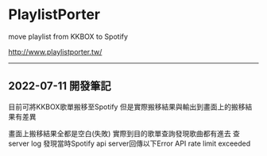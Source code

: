 # PlaylistPorter
move playlist from KKBOX to Spotify

http://www.playlistporter.tw/

---
2022-07-11 開發筆記
---
目前可將KKBOX歌單搬移至Spotify
但是實際搬移結果與輸出到畫面上的搬移結果有差異

畫面上搬移結果全都是空白(失敗)
實際到目的歌單查詢發現歌曲都有進去
查server log 發現當時Spotify api server回傳以下Error
API rate limit exceeded
